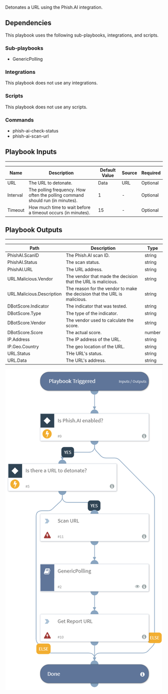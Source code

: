Detonates a URL using the Phish.AI integration.

## Dependencies
This playbook uses the following sub-playbooks, integrations, and scripts.

### Sub-playbooks
* GenericPolling

### Integrations
This playbook does not use any integrations.

### Scripts
This playbook does not use any scripts.

### Commands
* phish-ai-check-status
* phish-ai-scan-url

## Playbook Inputs
---

| **Name** | **Description** | **Default Value** | **Source** | **Required** |
| --- | --- | --- | --- | --- |
| URL | The URL to detonate. | Data | URL | Optional |
| Interval | The polling frequency. How often the polling command should run (in minutes). | 1 | - | Optional |
| Timeout | How much time to wait before a timeout occurs (in minutes). | 15 | - | Optional |

## Playbook Outputs
---

| **Path** | **Description** | **Type** |
| --- | --- | --- |
| PhishAI.ScanID | The Phish.AI scan ID. | string |
| PhishAI.Status | The scan status. | string |
| PhishAI.URL | The URL address. | string |
| URL.Malicious.Vendor | The vendor that made the decision that the URL is malicious. | string |
| URL.Malicious.Description | The reason for the vendor to make the decision that the URL is malicious. | string |
| DBotScore.Indicator | The indicator that was tested. | string |
| DBotScore.Type | The type of the indicator. | string |
| DBotScore.Vendor | The vendor used to calculate the score. | string |
| DBotScore.Score | The actual score. | number |
| IP.Address | The IP address of the URL. | string |
| IP.Geo.Country | The geo location of the URL. | string |
| URL.Status | THe URL's status. | string |
| URL.Data | The URL's address. | string |

![Detonate_URL_PhishAI](https://github.com/ElazarK/content-docs/blob/master/images/playbooks/Detonate_URL_Phish.AI.png)
